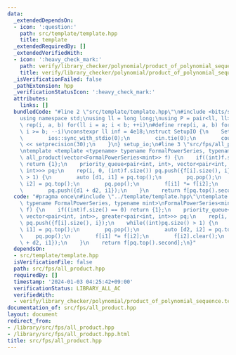 ```yaml
---
data:
  _extendedDependsOn:
  - icon: ':question:'
    path: src/template/template.hpp
    title: template
  _extendedRequiredBy: []
  _extendedVerifiedWith:
  - icon: ':heavy_check_mark:'
    path: verify/library_checker/polynomial/product_of_polynomial_sequence.test.cpp
    title: verify/library_checker/polynomial/product_of_polynomial_sequence.test.cpp
  _isVerificationFailed: false
  _pathExtension: hpp
  _verificationStatusIcon: ':heavy_check_mark:'
  attributes:
    links: []
  bundledCode: "#line 2 \"src/template/template.hpp\"\n#include <bits/stdc++.h>\n\
    using namespace std;\nusing ll = long long;\nusing P = pair<ll, ll>;\n#define\
    \ rep(i, a, b) for(ll i = a; i < b; ++i)\n#define rrep(i, a, b) for(ll i = a;\
    \ i >= b; --i)\nconstexpr ll inf = 4e18;\nstruct SetupIO {\n    SetupIO() {\n\
    \        ios::sync_with_stdio(0);\n        cin.tie(0);\n        cout << fixed\
    \ << setprecision(30);\n    }\n} setup_io;\n#line 3 \"src/fps/all_product.hpp\"\
    \ntemplate <template <typename> typename FormalPowerSeries, typename mint>\nFormalPowerSeries<mint>\
    \ all_product(vector<FormalPowerSeries<mint>> f) {\n    if((int)f.size() == 0)\
    \ return {1};\n    priority_queue<pair<int, int>, vector<pair<int, int>>, greater<pair<int,\
    \ int>>> pq;\n    rep(i, 0, (int)f.size()) pq.push({f[i].size(), i});\n    while((int)pq.size()\
    \ > 1) {\n        auto [d1, i1] = pq.top();\n        pq.pop();\n        auto [d2,\
    \ i2] = pq.top();\n        pq.pop();\n        f[i1] *= f[i2];\n        f[i2].clear();\n\
    \        pq.push({d1 + d2, i1});\n    }\n    return f[pq.top().second];\n}\n"
  code: "#pragma once\n#include \"../template/template.hpp\"\ntemplate <template <typename>\
    \ typename FormalPowerSeries, typename mint>\nFormalPowerSeries<mint> all_product(vector<FormalPowerSeries<mint>>\
    \ f) {\n    if((int)f.size() == 0) return {1};\n    priority_queue<pair<int, int>,\
    \ vector<pair<int, int>>, greater<pair<int, int>>> pq;\n    rep(i, 0, (int)f.size())\
    \ pq.push({f[i].size(), i});\n    while((int)pq.size() > 1) {\n        auto [d1,\
    \ i1] = pq.top();\n        pq.pop();\n        auto [d2, i2] = pq.top();\n    \
    \    pq.pop();\n        f[i1] *= f[i2];\n        f[i2].clear();\n        pq.push({d1\
    \ + d2, i1});\n    }\n    return f[pq.top().second];\n}"
  dependsOn:
  - src/template/template.hpp
  isVerificationFile: false
  path: src/fps/all_product.hpp
  requiredBy: []
  timestamp: '2024-01-03 04:25:42+09:00'
  verificationStatus: LIBRARY_ALL_AC
  verifiedWith:
  - verify/library_checker/polynomial/product_of_polynomial_sequence.test.cpp
documentation_of: src/fps/all_product.hpp
layout: document
redirect_from:
- /library/src/fps/all_product.hpp
- /library/src/fps/all_product.hpp.html
title: src/fps/all_product.hpp
---
```

